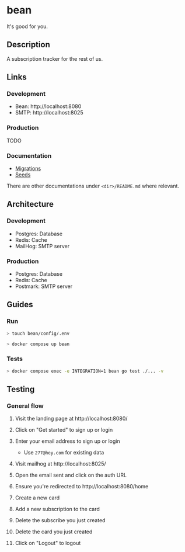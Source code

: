 # bean
It's good for you.

## Description

A subscription tracker for the rest of us.

## Links

### Development

* Bean: http://localhost:8080
* SMTP: http://localhost:8025

### Production

TODO

### Documentation

* [Migrations](./internal/driver/migration/README.md)
* [Seeds](./internal/driver/seed/README.md)

There are other documentations under `<dir>/README.md` where relevant.

## Architecture

### Development

* Postgres: Database
* Redis: Cache
* MailHog: SMTP server

### Production

* Postgres: Database
* Redis: Cache
* Postmark: SMTP server

## Guides

### Run

```bash
> touch bean/config/.env

> docker compose up bean
```

### Tests

```bash
> docker compose exec -e INTEGRATION=1 bean go test ./... -v
```

## Testing

### General flow

1. Visit the landing page at http://localhost:8080/

2. Click on "Get started" to sign up or login

3. Enter your email address to sign up or login
    * Use `277@hey.com` for existing data

4. Visit mailhog at http://localhost:8025/

5. Open the email sent and click on the auth URL

6. Ensure you're redirected to http://localhost:8080/home

7. Create a new card

8. Add a new subscription to the card

9. Delete the subscribe you just created

10. Delete the card you just created

11. Click on "Logout" to logout
